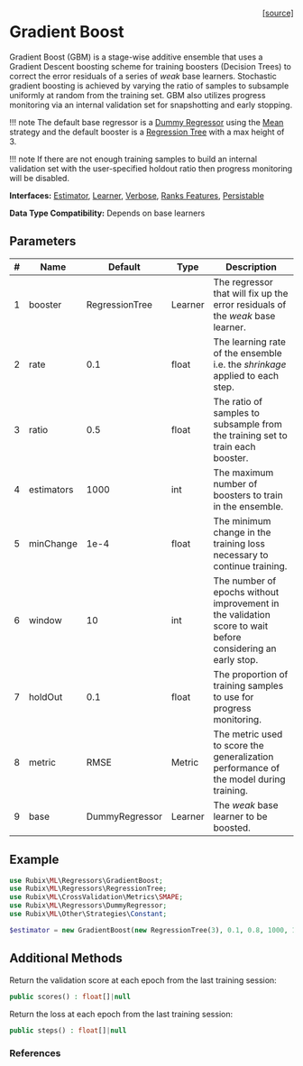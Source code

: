 <span style="float:right;"><a href="https://github.com/RubixML/ML/blob/master/src/Regressors/GradientBoost.php">[source]</a></span>

# Gradient Boost
Gradient Boost (GBM) is a stage-wise additive ensemble that uses a Gradient Descent boosting scheme for training  boosters (Decision Trees) to correct the error residuals of a series of *weak* base learners. Stochastic gradient boosting is achieved by varying the ratio of samples to subsample uniformly at random from the training set. GBM also utilizes progress monitoring via an internal validation set for snapshotting and early stopping.

!!! note
    The default base regressor is a [Dummy Regressor](dummy-regressor.md) using the [Mean](../other/strategies/mean.md) strategy and the default booster is a [Regression Tree](regression-tree.md) with a max height of 3.

!!! note
    If there are not enough training samples to build an internal validation set with the user-specified holdout ratio then progress monitoring will be disabled.

**Interfaces:** [Estimator](../estimator.md), [Learner](../learner.md), [Verbose](../verbose.md), [Ranks Features](../ranks-features.md), [Persistable](../persistable.md)

**Data Type Compatibility:** Depends on base learners

## Parameters
| # | Name | Default | Type | Description |
|---|---|---|---|---|
| 1 | booster | RegressionTree | Learner | The regressor that will fix up the error residuals of the *weak* base learner. |
| 2 | rate | 0.1 | float | The learning rate of the ensemble i.e. the *shrinkage* applied to each step. |
| 3 | ratio | 0.5 | float | The ratio of samples to subsample from the training set to train each booster. |
| 4 | estimators | 1000 | int | The maximum number of boosters to train in the ensemble. |
| 5 | minChange | 1e-4 | float | The minimum change in the training loss necessary to continue training. |
| 6 | window | 10 | int | The number of epochs without improvement in the validation score to wait before considering an early stop. |
| 7 | holdOut | 0.1 | float | The proportion of training samples to use for progress monitoring. |
| 8 | metric | RMSE | Metric | The metric used to score the generalization performance of the model during training. |
| 9 | base | DummyRegressor | Learner | The *weak* base learner to be boosted. |

## Example
```php
use Rubix\ML\Regressors\GradientBoost;
use Rubix\ML\Regressors\RegressionTree;
use Rubix\ML\CrossValidation\Metrics\SMAPE;
use Rubix\ML\Regressors\DummyRegressor;
use Rubix\ML\Other\Strategies\Constant;

$estimator = new GradientBoost(new RegressionTree(3), 0.1, 0.8, 1000, 1e-4, 10, 0.1, new SMAPE(), new DummyRegressor(new Constant(0.0)));
```

## Additional Methods
Return the validation score at each epoch from the last training session:
```php
public scores() : float[]|null
```

Return the loss at each epoch from the last training session:
```php
public steps() : float[]|null
```

### References
[^1]: J. H. Friedman. (2001). Greedy Function Approximation: A Gradient Boosting Machine.
[^2]: J. H. Friedman. (1999). Stochastic Gradient Boosting.
[^3]: Y. Wei. et al. (2017). Early stopping for kernel boosting algorithms: A general analysis with localized complexities.